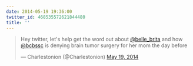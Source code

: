 ```yaml
---
date: 2014-05-19 19:36:00
twitter_id: 468535572621844480
title: ''
---
```


<blockquote class="twitter-tweet"><p lang="en" dir="ltr">Hey twitter,  let&#39;s help get the word out about  <a href="https://twitter.com/belle_brita?ref_src=twsrc%5Etfw">@belle_brita</a> and how <a href="https://twitter.com/bcbssc?ref_src=twsrc%5Etfw">@bcbssc</a> is denying brain tumor surgery for her mom the day before</p>&mdash; Charlestonion (@Charlestonion) <a href="https://twitter.com/Charlestonion/status/468504253300867073?ref_src=twsrc%5Etfw">May 19, 2014</a></blockquote>
<script async src="https://platform.twitter.com/widgets.js" charset="utf-8"></script>
